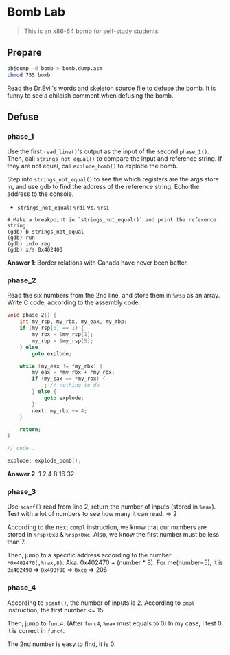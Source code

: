 # Bomb Lab

> This is an x86-64 bomb for self-study students.

## Prepare

```bash
objdump -d bomb > bomb.dump.asm
chmod 755 bomb
```

Read the Dr.Evil's words and skeleton source [file](./bomb.c) to defuse the bomb. It is funny to see a childish comment when defusing the bomb.

## Defuse

### phase_1

Use the first `read_line()`'s output as the input of the second `phase_1()`.
Then, call `strings_not_equal()` to compare the input and reference string.
If they are not equal, call `explode_bomb()` to explode the bomb.

Step into `strings_not_equal()` to see the which registers are the args store in,
and use gdb to find the address of the reference string. Echo the address to the console.

* `strings_not_equal`: `%rdi` vs. `%rsi`

```gdb
# Make a breakpoint in `strings_not_equal()` and print the reference string.
(gdb) b strings_not_equal
(gdb) run
(gdb) info reg
(gdb) x/s 0x402400
```

**Answer 1**: Border relations with Canada have never been better.

### phase_2

Read the six numbers from the 2nd line, and store them in `%rsp` as an array.
Write C code, according to the assembly code.

```c
void phase_2() {
    int my_rsp, my_rbx, my_eax, my_rbp;
    if (my_rsp[0] == 1) {
        my_rbx = &my_rsp[1];
        my_rbp = &my_rsp[5];
    } else
        goto explode;

    while (my_eax != *my_rbx) {
        my_eax = *my_rbx + *my_rbx;
        if (my_eax == *my_rbx) {
            ; // nothing to do
        } else {
            goto explode;
        }
        next: my_rbx += 4;
    }

    return;
}

// code...

explode: explode_bomb();
```

**Answer 2**: 1 2 4 8 16 32

### phase_3

Use `scanf()` read from line 2, return the number of inputs (stored in `%eax`).
Test with a lot of numbers to see how many it can read. => 2

According to the next `compl` instruction, we know that our numbers are stored in `%rsp+0x8` & `%rsp+0xc`.
Also, we know the first number must be less than 7.

Then, jump to a specific address according to the number `*0x402470(,%rax,8)`.
Aka. 0x402470 + (number * 8). For me(number=5), it is `0x402498` => `0x400f98` => `0xce` => 206

### phase_4

According to `scanf()`, the number of inputs is 2.
According to `cmpl` instruction, the first number <= 15.

Then, jump to `func4`. (After `func4`, `%eax` must equals to 0) In my case, I test 0, it is correct in `func4`.

The 2nd number is easy to find, it is 0.
